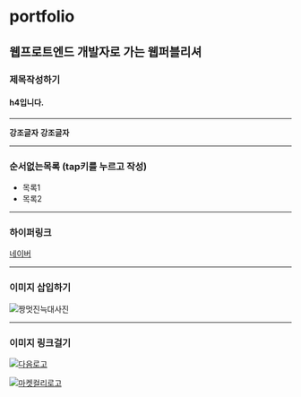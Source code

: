 # portfolio
## 웹프로트엔드 개발자로 가는 웹퍼블리셔

### 제목작성하기
#### h4입니다.

---

**강조글자**
__강조글자__

---

### 순서없는목록 (tap키를 누르고 작성)
  - 목록1
  - 목록2

---

### 하이퍼링크
[네이버](https://www.naver.com "링크 설명(title)을 넣기")

---

### 이미지 삽입하기
![짱멋진늑대사진](https://pbs.twimg.com/media/EWN6OyLVAAI6HKA.jpg "늑대씨사진")

---
### 이미지 링크걸기
[![다음로고](https://user-images.githubusercontent.com/112531696/203676082-45c9d2a7-42a2-45da-bb52-e55e7c65f7f0.png "다음로고")](https://www.daum.net '다음사이트 바로가기')

[![마켓컬리로고](https://user-images.githubusercontent.com/112531696/203676318-44a8296c-a449-4693-ae76-964546b369d0.png "마켓컬리 로고")](https://kimmoshiki.github.io/kully/ "마켓컬리로 ")
